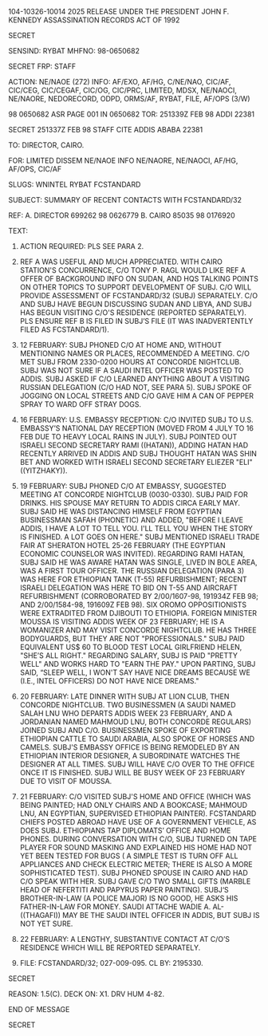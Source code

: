 104-10326-10014 2025 RELEASE UNDER THE PRESIDENT JOHN F. KENNEDY ASSASSINATION RECORDS ACT OF 1992

SECRET

SENSIND: RYBAT
MHFNO: 98-0650682

SECRET
FRP: STAFF

ACTION: NE/NAOE (272) INFO: AF/EXO, AF/HG, C/NE/NAO, CIC/AF, CIC/CEG,
CIC/CEGAF, CIC/OG, CIC/PRC, LIMITED, MDSX, NE/NAOCI, NE/NAORE, NEDORECORD,
ODPD, ORMS/AF, RYBAT, FILE, AF/OPS (3/W)

98 0650682 ASR PAGE 001 IN 0650682
TOR: 251339Z FEB 98 ADDI 22381

SECRET 251337Z FEB 98 STAFF
CITE ADDIS ABABA 22381

TO: DIRECTOR, CAIRO.

FOR: LIMITED DISSEM NE/NAOE INFO NE/NAORE, NE/NAOCI, AF/HG, AF/OPS,
CIC/AF

SLUGS: WNINTEL RYBAT FCSTANDARD

SUBJECT: SUMMARY OF RECENT CONTACTS WITH FCSTANDARD/32

REF: A. DIRECTOR 699262 98 0626779
B. CAIRO 85035 98 0176920

TEXT:

1. ACTION REQUIRED: PLS SEE PARA 2.

2. REF A WAS USEFUL AND MUCH APPRECIATED. WITH CAIRO STATION'S
CONCURRENCE, C/O TONY P. RAGL WOULD LIKE REF A OFFER OF BACKGROUND
INFO ON SUDAN, AND HQS TALKING POINTS ON OTHER TOPICS TO SUPPORT
DEVELOPMENT OF SUBJ. C/O WILL PROVIDE ASSESSMENT OF FCSTANDARD/32
(SUBJ) SEPARATELY. C/O AND SUBJ HAVE BEGUN DISCUSSING SUDAN AND
LIBYA, AND SUBJ HAS BEGUN VISITING C/O'S RESIDENCE (REPORTED
SEPARATELY). PLS ENSURE REF B IS FILED IN SUBJ’S FILE (IT WAS
INADVERTENTLY FILED AS FCSTANDARD/1).

3. 12 FEBRUARY: SUBJ PHONED C/O AT HOME AND, WITHOUT
MENTIONING NAMES OR PLACES, RECOMMENDED A MEETING. C/O MET SUBJ FROM
2330-0200 HOURS AT CONCORDE NIGHTCLUB. SUBJ WAS NOT SURE IF A SAUDI
INTEL OFFICER WAS POSTED TO ADDIS. SUBJ ASKED IF C/O LEARNED
ANYTHING ABOUT A VISITING RUSSIAN DELEGATION (C/O HAD NOT, SEE PARA
5). SUBJ SPOKE OF JOGGING ON LOCAL STREETS AND C/O GAVE HIM A CAN OF
PEPPER SPRAY TO WARD OFF STRAY DOGS.

4. 16 FEBRUARY: U.S. EMBASSY RECEPTION: C/O INVITED SUBJ TO
U.S. EMBASSY’S NATIONAL DAY RECEPTION (MOVED FROM 4 JULY TO 16 FEB
DUE TO HEAVY LOCAL RAINS IN JULY). SUBJ POINTED OUT ISRAELI SECOND
SECRETARY RAMI ((HATAN)), ADDING HATAN HAD RECENTLY ARRIVED IN ADDIS
AND SUBJ THOUGHT HATAN WAS SHIN BET AND WORKED WITH ISRAELI SECOND
SECRETARY ELIEZER "ELI" ((YITZHAKY)).

5. 19 FEBRUARY: SUBJ PHONED C/O AT EMBASSY, SUGGESTED MEETING
AT CONCORDE NIGHTCLUB (0030-0330). SUBJ PAID FOR DRINKS. HIS SPOUSE
MAY RETURN TO ADDIS CIRCA EARLY MAY. SUBJ SAID HE WAS DISTANCING
HIMSELF FROM EGYPTIAN BUSINESSMAN SAFAH (PHONETIC) AND ADDED, "BEFORE
I LEAVE ADDIS, I HAVE A LOT TO TELL YOU. I'LL TELL YOU WHEN THE
STORY IS FINISHED. A LOT GOES ON HERE." SUBJ MENTIONED ISRAELI
TRADE FAIR AT SHERATON HOTEL 25-26 FEBRUARY (THE EGYPTIAN ECONOMIC
COUNSELOR WAS INVITED). REGARDING RAMI HATAN, SUBJ SAID HE WAS AWARE
HATAN WAS SINGLE, LIVED IN BOLE AREA, WAS A FIRST TOUR OFFICER. THE
RUSSIAN DELEGATION (PARA 3) WAS HERE FOR ETHIOPIAN TANK (T-55)
REFURBISHMENT; RECENT ISRAELI DELEGATION WAS HERE TO BID ON T-55 AND
AIRCRAFT REFURBISHMENT (CORROBORATED BY 2/00/1607-98, 191934Z FEB 98;
AND 2/00/1584-98, 191609Z FEB 98). SIX OROMO OPPOSITIONISTS WERE
EXTRADITED FROM DJIBOUTI TO ETHIOPIA. FOREIGN MINISTER MOUSSA IS
VISITING ADDIS WEEK OF 23 FEBRUARY; HE IS A WOMANIZER AND MAY VISIT
CONCORDE NIGHTCLUB. HE HAS THREE BODYGUARDS, BUT THEY ARE NOT
"PROFESSIONALS." SUBJ PAID EQUIVALENT US$ 60 TO BLOOD TEST LOCAL
GIRLFRIEND HELEN, "SHE’S ALL RIGHT." REGARDING SALARY, SUBJ IS PAID
"PRETTY WELL" AND WORKS HARD TO "EARN THE PAY." UPON PARTING, SUBJ
SAID, “SLEEP WELL, I WON'T SAY HAVE NICE DREAMS BECAUSE WE (I.E.,
INTEL OFFICERS) DO NOT HAVE NICE DREAMS."

6. 20 FEBRUARY: LATE DINNER WITH SUBJ AT LION CLUB, THEN
CONCORDE NIGHTCLUB. TWO BUSINESSMEN (A SAUDI NAMED SALAH LNU WHO
DEPARTS ADDIS WEEK 23 FEBRUARY, AND A JORDANIAN NAMED MAHMOUD LNU,
BOTH CONCORDE REGULARS) JOINED SUBJ AND C/O. BUSINESSMEN SPOKE OF
EXPORTING ETHIOPIAN CATTLE TO SAUDI ARABIA, ALSO SPOKE OF HORSES AND
CAMELS. SUBJ'S EMBASSY OFFICE IS BEING REMODELED BY AN ETHIOPIAN
INTERIOR DESIGNER, A SUBORDINATE WATCHES THE DESIGNER AT ALL TIMES.
SUBJ WILL HAVE C/O OVER TO THE OFFICE ONCE IT IS FINISHED. SUBJ WILL
BE BUSY WEEK OF 23 FEBRUARY DUE TO VISIT OF MOUSSA.

7. 21 FEBRUARY: C/O VISITED SUBJ'S HOME AND OFFICE (WHICH WAS
BEING PAINTED; HAD ONLY CHAIRS AND A BOOKCASE; MAHMOUD LNU, AN
EGYPTIAN, SUPERVISED ETHIOPIAN PAINTER). FCSTANDARD CHIEFS POSTED
ABROAD HAVE USE OF A GOVERNMENT VEHICLE, AS DOES SUBJ. ETHIOPIANS
TAP DIPLOMATS’ OFFICE AND HOME PHONES. DURING CONVERSATION WITH C/O,
SUBJ TURNED ON TAPE PLAYER FOR SOUND MASKING AND EXPLAINED HIS HOME
HAD NOT YET BEEN TESTED FOR BUGS ( A SIMPLE TEST IS TURN OFF ALL
APPLIANCES AND CHECK ELECTRIC METER; THERE IS ALSO A MORE
SOPHISTICATED TEST). SUBJ PHONED SPOUSE IN CAIRO AND HAD C/O SPEAK
WITH HER. SUBJ GAVE C/O TWO SMALL GIFTS (MARBLE HEAD OF NEFERTITI
AND PAPYRUS PAPER PAINTING). SUBJ‘S BROTHER-IN-LAW (A POLICE MAJOR)
IS NO GOOD, HE ASKS HIS FATHER-IN-LAW FOR MONEY. SAUDI ATTACHE WADIE
A. AL-((THAGAFI)) MAY BE THE SAUDI INTEL OFFICER IN ADDIS, BUT SUBJ
IS NOT YET SURE.

8. 22 FEBRUARY: A LENGTHY, SUBSTANTIVE CONTACT AT C/O’S
RESIDENCE WHICH WILL BE REPORTED SEPARATELY.

9. FILE: FCSTANDARD/32; 027-009-095. CL BY: 2195330.

SECRET

REASON: 1.5(C). DECK ON: X1. DRV HUM 4-82.

END OF MESSAGE

SECRET
